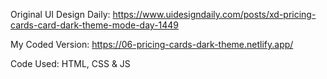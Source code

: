 Original UI Design Daily: https://www.uidesigndaily.com/posts/xd-pricing-cards-card-dark-theme-mode-day-1449

My Coded Version: https://06-pricing-cards-dark-theme.netlify.app/

Code Used: HTML, CSS & JS
